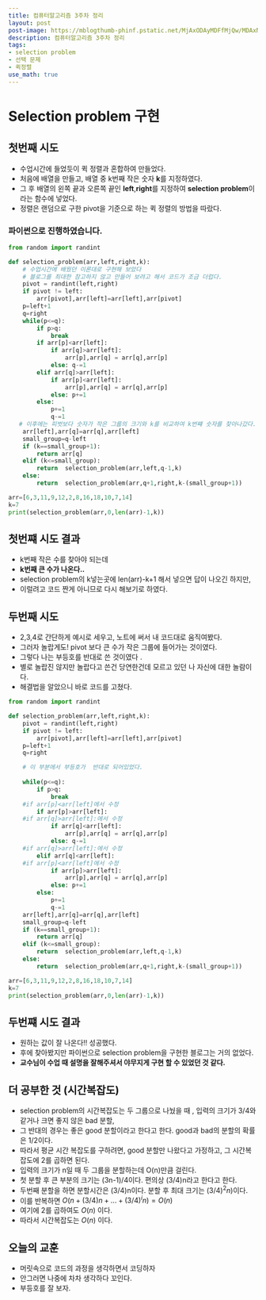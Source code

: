 ```yaml
---
title: 컴퓨터알고리즘 3주차 정리
layout: post
post-image: https://mblogthumb-phinf.pstatic.net/MjAxODAyMDFfMjQw/MDAxNTE3NDYxOTM2OTg3.4Qes1y39L75ftwaSWfVahpYMbiEGXPd0ua7XBK4qwfMg.pDzBkdnaa5yxEThYlGFgGfAbnUNUpYQwZNWcafD4g8Ag.JPEG.korea0313/1.JPG?type=w800
description: 컴퓨터알고리즘 3주차 정리
tags:
- selection problem
- 선택 문제
- 퀵정렬
use_math: true
---
```


# Selection problem 구현

## 첫번째 시도
- 수업시간에 들었듯이 퀵 정렬과 혼합하여 만들었다.
- 처음에 배열을 만들고, 배열 중 k번째 작은 숫자 **k**를 지정하였다.
- 그 후 배열의 왼쪽 끝과 오른쪽 끝인 **left**,**right**를 지정하여 **selection problem**이라는 함수에 넣었다.
- 정렬은 랜덤으로 구한 pivot을 기준으로 하는 퀵 정렬의 방법을 따랐다.

### 파이썬으로 진행하였습니다.
``` py
from random import randint

def selection_problem(arr,left,right,k):
    # 수업시간에 배웠던 이론대로 구현해 보았다
    # 블로그를 최대한 참고하지 않고 만들어 보려고 해서 코드가 조금 더럽다. 
    pivot = randint(left,right)
    if pivot != left:
        arr[pivot],arr[left]=arr[left],arr[pivot]
    p=left+1
    q=right  
    while(p<=q):
        if p>q:
            break
        if arr[p]<arr[left]:
            if arr[q]>arr[left]:
                arr[p],arr[q] = arr[q],arr[p]
            else: q-=1
        elif arr[q]>arr[left]:
            if arr[p]<arr[left]:
                arr[p],arr[q] = arr[q],arr[p]
            else: p+=1
        else: 
            p+=1
            q-=1
   # 이후에는 피벗보다 숫자가 작은 그룹의 크기와 k를 비교하여 k번쨰 숫자를 찾아나갔다.
    arr[left],arr[q]=arr[q],arr[left]
    small_group=q-left
    if (k==small_group+1):
        return arr[q]
    elif (k<=small_group):
        return  selection_problem(arr,left,q-1,k)
    else:
        return  selection_problem(arr,q+1,right,k-(small_group+1))

arr=[6,3,11,9,12,2,8,16,18,10,7,14]
k=7
print(selection_problem(arr,0,len(arr)-1,k))

```
## 첫번쨰 시도 결과
- k번째 작은 수를 찾아야 되는데
- **k번째 큰 수가 나온다..**
- selection problem의 k넣는곳에 len(arr)-k+1 해서 넣으면 답이 나오긴 하지만,
- 이럴려고 코드 짠게 아니므로 다시 해보기로 하였다.

## 두번째 시도
- 2,3,4로 간단하게 예시로 세우고, 노트에 써서 내 코드대로 움직여봤다.
- 그러자 놀랍게도! pivot 보다 큰 수가 작은 그룹에 들어가는 것이였다.
- 그렇다 나는 부등호를 반대로 쓴 것이였다 .
- 별로 놀랍진 않지만 놀랍다고 쓴건 당연한건데 모르고 있던 나 자신에 대한 놀람이다.
- 해결법을 알았으니 바로 코드를 고쳤다.

``` py
from random import randint

def selection_problem(arr,left,right,k): 
    pivot = randint(left,right)
    if pivot != left:
        arr[pivot],arr[left]=arr[left],arr[pivot]
    p=left+1
    q=right

    # 이 부분에서 부등호가  반대로 되어있었다.
    
    while(p<=q):
        if p>q:
            break
    #if arr[p]<arr[left]에서 수정        
        if arr[p]>arr[left]:
    #if arr[q]>arr[left]:에서 수정
            if arr[q]<arr[left]:
                arr[p],arr[q] = arr[q],arr[p]
            else: q-=1
    #if arr[q]>arr[left]:에서 수정
        elif arr[q]<arr[left]:
    #if arr[p]<arr[left]에서 수정   
            if arr[p]>arr[left]:
                arr[p],arr[q] = arr[q],arr[p]
            else: p+=1
        else: 
            p+=1
            q-=1
    arr[left],arr[q]=arr[q],arr[left]
    small_group=q-left
    if (k==small_group+1):
        return arr[q]
    elif (k<=small_group):
        return  selection_problem(arr,left,q-1,k)
    else:
        return  selection_problem(arr,q+1,right,k-(small_group+1))

arr=[6,3,11,9,12,2,8,16,18,10,7,14]
k=7
print(selection_problem(arr,0,len(arr)-1,k))

```

## 두번쨰 시도 결과
- 원하는 값이 잘 나온다!! 성공했다.
- 후에 찾아봤지만 파이썬으로 selection problem을 구현한 블로그는 거의 없었다.
- **교수님이 수업 때 설명을 잘해주셔서 야무지게 구현 할 수 있었던 것 같다.**


## 더 공부한 것 (시간복잡도)
- selection problem의 시간복잡도는 두 그룹으로 나눴을 때 , 입력의 크기가 3/4와 같거나 크면 좋지 않은 bad 분할,
- 그 반대의 경우는 좋은 good 분할이라고 한다고 한다. good과 bad의 분할의 확률은 1/2이다.
- 따라서 평균 시간 복잡도를 구하려면, good 분할만 나왔다고 가정하고, 그 시간복잡도에 2를 곱하면 된다.
- 입력의 크기가 n일 때 두 그룹을 분할하는데 O(n)만큼 걸린다.
- 첫 분할 후 큰 부분의 크기는 (3n-1)/4이다. 편의상 (3/4)n라고 한다고 한다.
- 두번째 분할을 하면 분할시간은 (3/4)n이다. 분할 후 최대 크기는 $(3/4)^2 n)$이다.
- 이를 반복하면 $O(n+(3/4)n+...+(3/4)^i n)=O(n)$
- 여기에 2를 곱하여도 $O(n)$ 이다.
- 따라서 시간복잡도는 $O(n)$ 이다.
## 오늘의 교훈
- 머릿속으로 코드의 과정을 생각하면서 코딩하자
- 안그러면 나중에 차차 생각하다 꼬인다.
- 부등호를 잘 보자.

